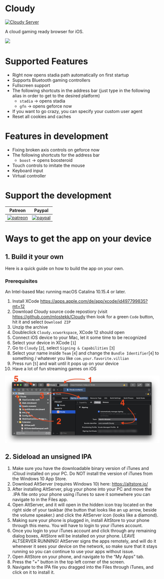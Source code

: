 # Cloudy

[![Cloudy Server](https://img.shields.io/discord/591914197219016707.svg?label=Discord&logo=Discord&colorB=7289da&style=for-the-badge)](https://discord.gg/9sgTxFx)

A cloud gaming ready browser for iOS.

![](Media/cloudy.gif)

# Supported Features

- Right now opens stadia path automatically on first startup
- Supports Bluetooth gaming controllers
- Fullscreen support
- The following shortcuts in the address bar (just type in the following alias in order to get to the desired platform)
  - `stadia` -> opens stadia
  - `gfn` -> opens geforce now 
- If you want to go crazy, you can specify your custom user agent
- Reset all cookies and caches

# Features in development

- Fixing broken axis controls on geforce now
- The following shortcuts for the address bar
  - `boost` -> opens boosteroid
- Touch controls to imitate the mouse
- Keyboard input
- Virtual controller

# Support the development

 Patreon             |  Paypal
:-------------------------:|:-------------------------:
[![patreon](Media/becomePatreon.png)](https://www.patreon.com/bePatron?u=44456418)  |  [![paypal](https://www.paypalobjects.com/en_US/i/btn/btn_donate_LG.gif)](https://paypal.me/pools/c/8tKK9M8XUi)

# Ways to get the app on your device

## 1. Build it your own

Here is a quick guide on how to build the app on your own.

### Prerequisites
An Intel-based Mac running macOS Catalina 10.15.4 or later.

1. Install XCode https://apps.apple.com/de/app/xcode/id497799835?mt=12
2. Download Cloudy source code repostiory (visit https://github.com/mlostekk/Cloudy then look for a green `Code` button, hit it and select `Download ZIP`
3. Unzip the archive
4. Doubleclick `Cloudy.xcworkspace`, XCode 12 should open
5. Connect iOS device to your Mac, let it some time to be recognized
6. Select your device in XCode [`1`]
7. Go to `Cloudy` [`2`], select `Signing & Capabilities` [`3`]
8. Select your name inside `Team` [`4`] and change the `Bundle Identifier`[`4`] to something / whatever you like `com.your.favorite.villian`
9. Press run [`5`] and wait until it pops up on your device
10. Have a lot of fun streaming games on iOS

![](Media/xcode.png)

## 2. Sideload an unsigned IPA

1. Make sure you have the downloadable binary version of iTunes and iCloud installed on your PC. Do NOT install the version of iTunes from the Windows 10 App Store.
2. Download AltServer (requires Windows 10) here: https://altstore.io/
3. After installing AltServer, plug your phone into your PC and move the .IPA file onto your phone using iTunes to save it somewhere you can navigate to in the Files app. 
4. Open AltServer, and it will open in the hidden icon tray located on the right side of your taskbar (the button that looks like an up arrow, beside the volume speaker.) and click the AltServer icon (looks like a diamond).
5. Making sure your phone is plugged in, install AltStore to your phone through this menu. You will have to login to your iTunes account.
6. Once you login to your iTunes account and click through any remaining dialog boxes, AltStore will be installed on your phone. LEAVE ALTSERVER RUNNING! AltServer signs the apps remotely, and will do it whenever it sees your device on the network, so make sure that it stays running so you can continue to use your apps without issue.
7. Open AltStore on your phone, and navigate to the “My Apps” tab. 
8. Press the “+” button in the top left corner of the screen.
9. Navigate to the IPA file you dragged into the Files through iTunes, and click on it to install it.
